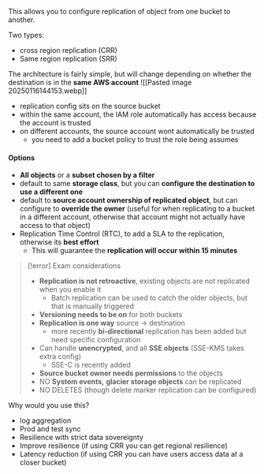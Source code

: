 This allows you to configure replication of object from one bucket to another.

Two types:
- cross region replication (CRR)
- Same region replication (SRR)

The architecture is fairly simple, but will change depending on whether the destination is in the **same AWS account**
![[Pasted image 20250116144153.webp]]
- replication config sits on the source bucket
- within the same account, the IAM role automatically has access because the account is trusted
- on different accounts, the source account wont automatically be trusted
	- you need to add a bucket policy to trust the role being assumes

#### **Options**

- **All objects** or a **subset chosen by a filter** 
- default to same **storage class**, but you can **configure the destination to use a different one**
- default to **source account ownership of replicated object**, but can configure to **override the owner** (useful for when replicating to a bucket in a different account, otherwise that account might not actually have access to that object)
- Replication Time Control (RTC), to add a SLA to the replication, otherwise its **best effort**
	- This will guarantee the **replication will occur within 15 minutes**

>[!error] Exam considerations
>- **Replication is not retroactive**, existing objects are not replicated when you enable it
>	- Batch replication can be used to catch the older objects, but that is manually triggered
>- **Versioning needs to be on** for both buckets
>- **Replication is one way** source -> destination
>	- more recently **bi-directional** replication has been added but need specific configuration
>- Can handle **unencrypted**, and all **SSE objects** (SSE-KMS takes extra config)
>	- SSE-C is recently added 
>- **Source bucket owner needs permissions** to the objects 
>- NO **System events,** **glacier storage objects** can be replicated
>- NO DELETES (though delete marker replication can be configured)


Why would you use this?
- log aggregation
- Prod and test sync
- Resilience with strict data sovereignty
- Improve resilience (if using CRR you can get regional resilience)
- Latency reduction (if using CRR you can have users access data at a closer bucket)